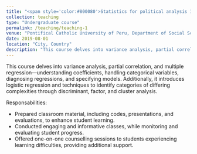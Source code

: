 ```yaml
---
title: "<span style='color:#800080'>Statistics for political analysis 1 and 2</span>"
collection: teaching
type: "Undergraduate course"
permalink: /teaching/teaching-1
venue: "Pontifical Catholic University of Peru, Department of Social Science"
date: 2019-08-01
location: "City, Country"
description: "This course delves into variance analysis, partial correlation, and multiple regression—understanding coefficients, handling categorical variables, diagnosing regressions, and specifying models. Additionally, it introduces logistic regression and techniques to identify categories of differing complexities through discriminant, factor, and cluster analysis."
---
```

This course delves into variance analysis, partial correlation, and multiple regression—understanding coefficients, handling categorical variables, diagnosing regressions, and specifying models. Additionally, it introduces logistic regression and techniques to identify categories of differing complexities through discriminant, factor, and cluster analysis.

Responsabilities:

*	Prepared classroom material, including codes, presentations, and evaluations, to enhance student learning.
*	Conducted engaging and informative classes, while monitoring and evaluating student progress.
*	Offered one-on-one counselling sessions to students experiencing learning difficulties, providing additional support.
